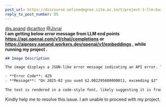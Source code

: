 ```yaml
---
post_url: https://discourse.onlinedegree.iitm.ac.in/t/project-1-llm-based-automation-agent-discussion-thread-tds-jan-2025/164277/86
reply_to_post_number: 85
---
```

[@s.anand](/u/s.anand) [@carlton](/u/carlton) [@Jivraj](/u/jivraj)  
**I am getting below error message from LLM end points **<https://api.openai.com/v1/chat/completions> or <https://aiproxy.sanand.workers.dev/openai/v1/embeddings>** , while running my project .**

```markdown
## Image Description

The image displays a JSON-like error message indicating an API error. The content includes:

- **Error Code**: 429
- **Message**: "On 2025-02 you used $2.002295600000011, exceeding $2"
  
The text is rendered in a code-style font, likely suggesting it is from a programming or development environment.
```  
Kindly help me to resolve this issue. I am unable to proceed with my project.